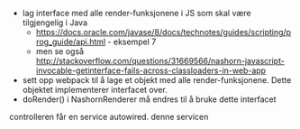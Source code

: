 * lag interface med alle render-funksjonene i JS som skal være tilgjengelig i Java
    - https://docs.oracle.com/javase/8/docs/technotes/guides/scripting/prog_guide/api.html - eksempel 7
    - men se også http://stackoverflow.com/questions/31669566/nashorn-javascript-invocable-getinterface-fails-across-classloaders-in-web-app
* sett opp webpack til å lage et objekt med alle render-funksjonene. Dette objektet implementerer interfacet over.
* doRender() i NashornRenderer må endres til å bruke dette interfacet



controlleren får en service autowired. denne servicen
